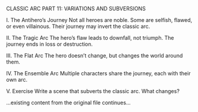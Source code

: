 CLASSIC ARC PART 11: VARIATIONS AND SUBVERSIONS

I. The Antihero’s Journey
Not all heroes are noble. Some are selfish, flawed, or even villainous. Their journey may invert the classic arc.

II. The Tragic Arc
The hero’s flaw leads to downfall, not triumph. The journey ends in loss or destruction.

III. The Flat Arc
The hero doesn’t change, but changes the world around them.

IV. The Ensemble Arc
Multiple characters share the journey, each with their own arc.

V. Exercise
Write a scene that subverts the classic arc. What changes?

...existing content from the original file continues...
